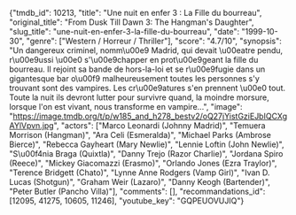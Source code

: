 {"tmdb_id": 10213, "title": "Une nuit en enfer 3 : La Fille du bourreau", "original_title": "From Dusk Till Dawn 3: The Hangman's Daughter", "slug_title": "une-nuit-en-enfer-3-la-fille-du-bourreau", "date": "1999-10-30", "genre": ["Western / Horreur / Thriller"], "score": "4.7/10", "synopsis": "Un dangereux criminel, nomm\u00e9 Madrid, qui devait \u00eatre pendu, r\u00e9ussi \u00e0 s'\u00e9chapper en prot\u00e9geant la fille du bourreau. Il rejoint sa bande de hors-la-loi et se r\u00e9fugie dans un gigantesque bar o\u00f9 malheureusement toutes les personnes s'y trouvant sont des vampires. Les cr\u00e9atures s'en prennent \u00e0 tout. Toute la nuit ils devront lutter pour survivre quand, la moindre morsure, lorsque l'on est vivant, nous transforme en vampire...", "image": "https://image.tmdb.org/t/p/w185_and_h278_bestv2/oQ27jYistGziEJbIQCXgAYlVpvn.jpg", "actors": ["Marco Leonardi (Johnny Madrid)", "Temuera Morrison (Hangman)", "Ara Celi (Esmeralda)", "Michael Parks (Ambrose Bierce)", "Rebecca Gayheart (Mary Newlie)", "Lennie Loftin (John Newlie)", "S\u00f4nia Braga (Quixtla)", "Danny Trejo (Razor Charlie)", "Jordana Spiro (Reece)", "Mickey Giacomazzi (Erasmo)", "Orlando Jones (Ezra Traylor)", "Terence Bridgett (Chato)", "Lynne Anne Rodgers (Vamp Girl)", "Ivan D. Lucas (Shotgun)", "Graham Weir (Lazaro)", "Danny Keogh (Bartender)", "Peter Butler (Pancho Villa)"], "comments": [], "recommandations_id": [12095, 41275, 10605, 11246], "youtube_key": "GQPEUOVUJIQ"}